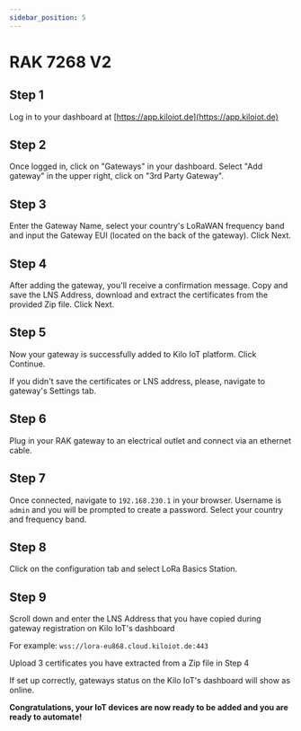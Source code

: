 ```yaml
---
sidebar_position: 5
---
```


# RAK 7268 V2

## Step 1

Log in to your dashboard at [https://app.kiloiot.de](https://app.kiloiot.de)

## Step 2

Once logged in, click on "Gateways" in your dashboard. Select "Add gateway" in the upper right, click on "3rd Party Gateway".

## Step 3

Enter the Gateway Name, select your country's LoRaWAN frequency band and input the Gateway EUI (located on the back of the gateway). Click Next.

## Step 4

After adding the gateway, you'll receive a confirmation message. Copy and save the LNS Address, download and extract the certificates from the provided Zip file. Click Next.

## Step 5

Now your gateway is successfully added to Kilo IoT platform. Click Continue.

If you didn't save the certificates or LNS address, please, navigate to gateway's Settings tab.

## Step 6

Plug in your RAK gateway to an electrical outlet and connect via an ethernet cable.

## Step 7

Once connected, navigate to `192.168.230.1` in your browser. Username is `admin` and you will be prompted to create a password. Select your country and frequency band.

## Step 8

Click on the configuration tab and select LoRa Basics Station.

## Step 9

Scroll down and enter the LNS Address that you have copied during gateway registration on Kilo IoT's dashboard

For example: `wss://lora-eu868.cloud.kiloiot.de:443`

Upload 3 certificates you have extracted from a Zip file in Step 4

If set up correctly, gateways status on the Kilo IoT's dashboard will show as online.

**Congratulations, your IoT devices are now ready to be added and you are ready to automate!**

